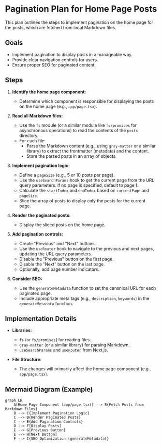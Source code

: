 # Pagination Plan for Home Page Posts

This plan outlines the steps to implement pagination on the home page for the posts, which are fetched from local Markdown files.

## Goals

*   Implement pagination to display posts in a manageable way.
*   Provide clear navigation controls for users.
*   Ensure proper SEO for paginated content.

## Steps

1.  **Identify the home page component:**
    *   Determine which component is responsible for displaying the posts on the home page (e.g., `app/page.tsx`).

2.  **Read all Markdown files:**
    *   Use the `fs` module (or a similar module like `fs/promises` for asynchronous operations) to read the contents of the `posts` directory.
    *   For each file:
        *   Parse the Markdown content (e.g., using `gray-matter` or a similar library) to extract the frontmatter (metadata) and the content.
        *   Store the parsed posts in an array of objects.

3.  **Implement pagination logic:**
    *   Define a `pageSize` (e.g., 5 or 10 posts per page).
    *   Use the `useSearchParams` hook to get the current page from the URL query parameters. If no page is specified, default to page 1.
    *   Calculate the `startIndex` and `endIndex` based on `currentPage` and `pageSize`.
    *   Slice the array of posts to display only the posts for the current page.

4.  **Render the paginated posts:**
    *   Display the sliced posts on the home page.

5.  **Add pagination controls:**
    *   Create "Previous" and "Next" buttons.
    *   Use the `useRouter` hook to navigate to the previous and next pages, updating the URL query parameters.
    *   Disable the "Previous" button on the first page.
    *   Disable the "Next" button on the last page.
    *   Optionally, add page number indicators.

6.  **Consider SEO:**
    *   Use the `generateMetadata` function to set the canonical URL for each paginated page.
    *   Include appropriate meta tags (e.g., `description`, `keywords`) in the `generateMetadata` function.

## Implementation Details

*   **Libraries:**
    *   `fs` (or `fs/promises`) for reading files.
    *   `gray-matter` (or a similar library) for parsing Markdown.
    *   `useSearchParams` and `useRouter` from Next.js.

*   **File Structure:**
    *   The changes will primarily affect the home page component (e.g., `app/page.tsx`).

## Mermaid Diagram (Example)

```mermaid
graph LR
    A[Home Page Component (app/page.tsx)] --> B{Fetch Posts from Markdown Files}
    B --> C{Implement Pagination Logic}
    C --> D{Render Paginated Posts}
    C --> E{Add Pagination Controls}
    D --> F[Display Posts]
    E --> G[Previous Button]
    E --> H[Next Button]
    F --> I{SEO Optimization (generateMetadata)}